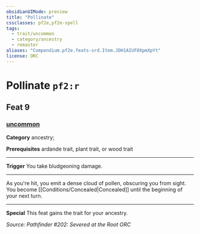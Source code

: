 ```yaml
---
obsidianUIMode: preview
title: "Pollinate"
cssclasses: pf2e,pf2e-spell
tags:
  - trait/uncommon
  - category/ancestry
  - remaster
aliases: "Compendium.pf2e.feats-srd.Item.JDH1AIUF0XpmXpYt"
license: ORC
---
```

# Pollinate `pf2:r`
## Feat 9
### [uncommon](uncommon "Uncommon Rarity Trait")

**Category** ancestry; 



**Prerequisites** ardande trait, plant trait, or wood trait
* * *
**Trigger** You take bludgeoning damage.

* * *

As you're hit, you emit a dense cloud of pollen, obscuring you from sight. You become [[Conditions/Concealed|Concealed]] until the beginning of your next turn.

* * *

**Special** This feat gains the trait for your ancestry.

*Source: Pathfinder #202: Severed at the Root*
*ORC*